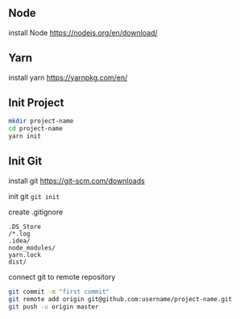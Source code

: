 ## Node

install Node
https://nodejs.org/en/download/

## Yarn

install yarn https://yarnpkg.com/en/

## Init Project

```bash
mkdir project-name
cd project-name
yarn init
```

## Init Git

install git https://git-scm.com/downloads

init git `git init`

create .gitignore

```
.DS_Store
/*.log
.idea/
node_modules/
yarn.lock
dist/
```

connect git to remote repository

```bash
git commit -m "first commit"
git remote add origin git@github.com:username/project-name.git
git push -u origin master
```